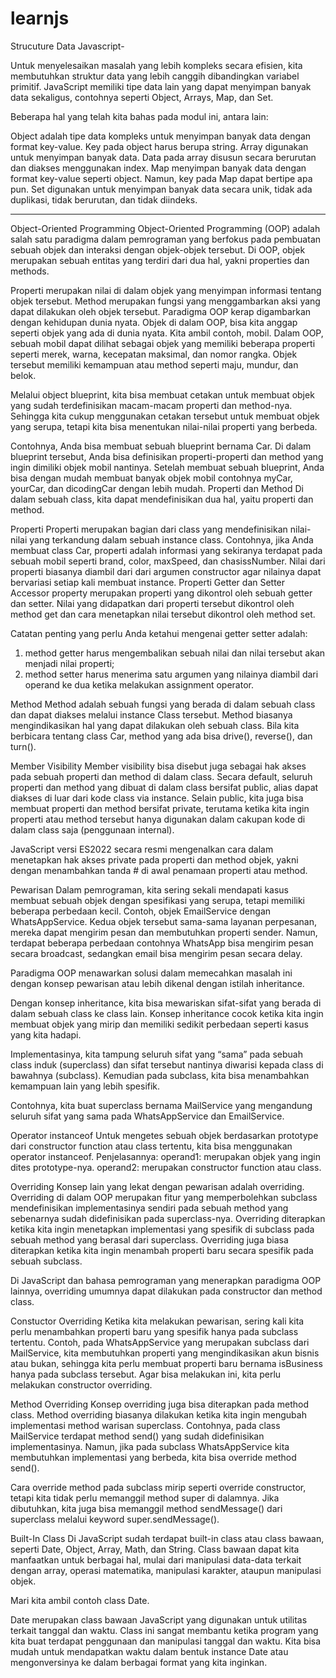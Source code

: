 # learnjs

Strucuture Data Javascript-

Untuk menyelesaikan masalah yang lebih kompleks secara efisien, kita membutuhkan struktur data yang lebih canggih dibandingkan variabel primitif. JavaScript memiliki tipe data lain yang dapat menyimpan banyak data sekaligus, contohnya seperti Object, Arrays, Map, dan Set.

Beberapa hal yang telah kita bahas pada modul ini, antara lain:

Object adalah tipe data kompleks untuk menyimpan banyak data dengan format key-value. Key pada object harus berupa string.
Array digunakan untuk menyimpan banyak data. Data pada array disusun secara berurutan dan diakses menggunakan index.
Map menyimpan banyak data dengan format key-value seperti object. Namun, key pada Map dapat bertipe apa pun.
Set digunakan untuk menyimpan banyak data secara unik, tidak ada duplikasi, tidak berurutan, dan tidak diindeks.

-----------------------------------------------------------------------------------------------------------------

Object-Oriented Programming
Object-Oriented Programming (OOP) adalah salah satu paradigma dalam pemrograman yang berfokus pada pembuatan sebuah objek dan interaksi dengan objek-objek tersebut. Di OOP, objek merupakan sebuah entitas yang terdiri dari dua hal, yakni properties dan methods.

Properti merupakan nilai di dalam objek yang menyimpan informasi tentang objek tersebut.
Method merupakan fungsi yang menggambarkan aksi yang dapat dilakukan oleh objek tersebut.
Paradigma OOP kerap digambarkan dengan kehidupan dunia nyata. Objek di dalam OOP, bisa kita anggap seperti objek yang ada di dunia nyata. Kita ambil contoh, mobil. Dalam OOP, sebuah mobil dapat dilihat sebagai objek yang memiliki beberapa properti seperti merek, warna, kecepatan maksimal, dan nomor rangka. Objek tersebut memiliki kemampuan atau method seperti maju, mundur, dan belok.

Melalui object blueprint, kita bisa membuat cetakan untuk membuat objek yang sudah terdefinisikan macam-macam properti dan method-nya. Sehingga kita cukup menggunakan cetakan tersebut untuk membuat objek yang serupa, tetapi kita bisa menentukan nilai-nilai properti yang berbeda.

Contohnya, Anda bisa membuat sebuah blueprint bernama Car. Di dalam blueprint tersebut, Anda bisa definisikan properti-properti dan method yang ingin dimiliki objek mobil nantinya. Setelah membuat sebuah blueprint, Anda bisa dengan mudah membuat banyak objek mobil contohnya myCar, yourCar, dan dicodingCar dengan lebih mudah.
Properti dan Method
Di dalam sebuah class, kita dapat mendefinisikan dua hal, yaitu properti dan method.


Properti
Properti merupakan bagian dari class yang mendefinisikan nilai-nilai yang terkandung dalam sebuah instance class. Contohnya, jika Anda membuat class Car, properti adalah informasi yang sekiranya terdapat pada sebuah mobil seperti brand, color, maxSpeed, dan chasissNumber. Nilai dari properti biasanya diambil dari dari argumen constructor agar nilainya dapat bervariasi setiap kali membuat instance.
Properti Getter dan Setter
Accessor property merupakan properti yang dikontrol oleh sebuah getter dan setter. Nilai yang didapatkan dari properti tersebut dikontrol oleh method get dan cara menetapkan nilai tersebut dikontrol oleh method set.

Catatan penting yang perlu Anda ketahui mengenai getter setter adalah:

1. method getter harus mengembalikan sebuah nilai dan nilai tersebut akan menjadi nilai properti;
2. method setter harus menerima satu argumen yang nilainya diambil dari operand ke dua ketika melakukan assignment operator.

Method
Method adalah sebuah fungsi yang berada di dalam sebuah class dan dapat diakses melalui instance Class tersebut. Method biasanya mengindikasikan hal yang dapat dilakukan oleh sebuah class. Bila kita berbicara tentang class Car, method yang ada bisa drive(), reverse(), dan turn().

Member Visibility
Member visibility bisa disebut juga sebagai hak akses pada sebuah properti dan method di dalam class. Secara default, seluruh properti dan method yang dibuat di dalam class bersifat public, alias dapat diakses di luar dari kode class via instance. Selain public, kita juga bisa membuat properti dan method bersifat private, terutama ketika kita ingin properti atau method tersebut hanya digunakan dalam cakupan kode di dalam class saja (penggunaan internal).

JavaScript versi ES2022 secara resmi mengenalkan cara dalam menetapkan hak akses private pada properti dan method objek, yakni dengan menambahkan tanda # di awal penamaan properti atau method.


Pewarisan
Dalam pemrograman, kita sering sekali mendapati kasus membuat sebuah objek dengan spesifikasi yang serupa, tetapi memiliki beberapa perbedaan kecil. Contoh, objek EmailService dengan WhatsAppService. Kedua objek tersebut sama-sama layanan perpesanan, mereka dapat mengirim pesan dan membutuhkan properti sender. Namun, terdapat beberapa perbedaan contohnya WhatsApp bisa mengirim pesan secara broadcast, sedangkan email bisa mengirim pesan secara delay.

Paradigma OOP menawarkan solusi dalam memecahkan masalah ini dengan konsep pewarisan atau lebih dikenal dengan istilah inheritance.

Dengan konsep inheritance, kita bisa mewariskan sifat-sifat yang berada di dalam sebuah class ke class lain. Konsep inheritance cocok ketika kita ingin membuat objek yang mirip dan memiliki sedikit perbedaan seperti kasus yang kita hadapi.

Implementasinya, kita tampung seluruh sifat yang “sama” pada sebuah class induk (superclass) dan sifat tersebut nantinya diwarisi kepada class di bawahnya (subclass). Kemudian pada subclass, kita bisa menambahkan kemampuan lain yang lebih spesifik.

Contohnya, kita buat superclass bernama MailService yang mengandung seluruh sifat yang sama pada WhatsAppService dan EmailService.

Operator instanceof
Untuk mengetes sebuah objek berdasarkan prototype dari constructor function atau class tertentu, kita bisa menggunakan operator instanceof.
Penjelasannya:
operand1: merupakan objek yang ingin dites prototype-nya.
operand2: merupakan constructor function atau class.


Overriding
Konsep lain yang lekat dengan pewarisan adalah overriding. Overriding di dalam OOP merupakan fitur yang memperbolehkan subclass mendefinisikan implementasinya sendiri pada sebuah method yang sebenarnya sudah didefinisikan pada superclass-nya. Overriding diterapkan ketika kita ingin menetapkan implementasi yang spesifik di subclass pada sebuah method yang berasal dari superclass. Overriding juga biasa diterapkan ketika kita ingin menambah properti baru secara spesifik pada sebuah subclass.

Di JavaScript dan bahasa pemrograman yang menerapkan paradigma OOP lainnya, overriding umumnya dapat dilakukan pada constructor dan method class.

Constuctor Overriding
Ketika kita melakukan pewarisan, sering kali kita perlu menambahkan properti baru yang spesifik hanya pada subclass tertentu. Contoh, pada WhatsAppService yang merupakan subclass dari MailService, kita membutuhkan properti yang mengindikasikan akun bisnis atau bukan, sehingga kita perlu membuat properti baru bernama isBusiness hanya pada subclass tersebut. Agar bisa melakukan ini, kita perlu melakukan constructor overriding.

Method Overriding
Konsep overriding juga bisa diterapkan pada method class. Method overriding biasanya dilakukan ketika kita ingin mengubah implementasi method warisan superclass. Contohnya, pada class MailService terdapat method send() yang sudah didefinisikan implementasinya. Namun, jika pada subclass WhatsAppService kita membutuhkan implementasi yang berbeda, kita bisa override method send().

Cara override method pada subclass mirip seperti override constructor, tetapi kita tidak perlu memanggil method super di dalamnya. Jika dibutuhkan, kita juga bisa memanggil method sendMessage() dari superclass melalui keyword super.sendMessage().

Built-In Class
Di JavaScript sudah terdapat built-in class atau class bawaan, seperti Date, Object, Array, Math, dan String. Class bawaan dapat kita manfaatkan untuk berbagai hal, mulai dari manipulasi data-data terkait dengan array, operasi matematika, manipulasi karakter, ataupun manipulasi objek.

Mari kita ambil contoh class Date.

Date merupakan class bawaan JavaScript yang digunakan untuk utilitas terkait tanggal dan waktu. Class ini sangat membantu ketika program yang kita buat terdapat penggunaan dan manipulasi tanggal dan waktu. Kita bisa mudah untuk mendapatkan waktu dalam bentuk instance Date atau mengonversinya ke dalam berbagai format yang kita inginkan.

